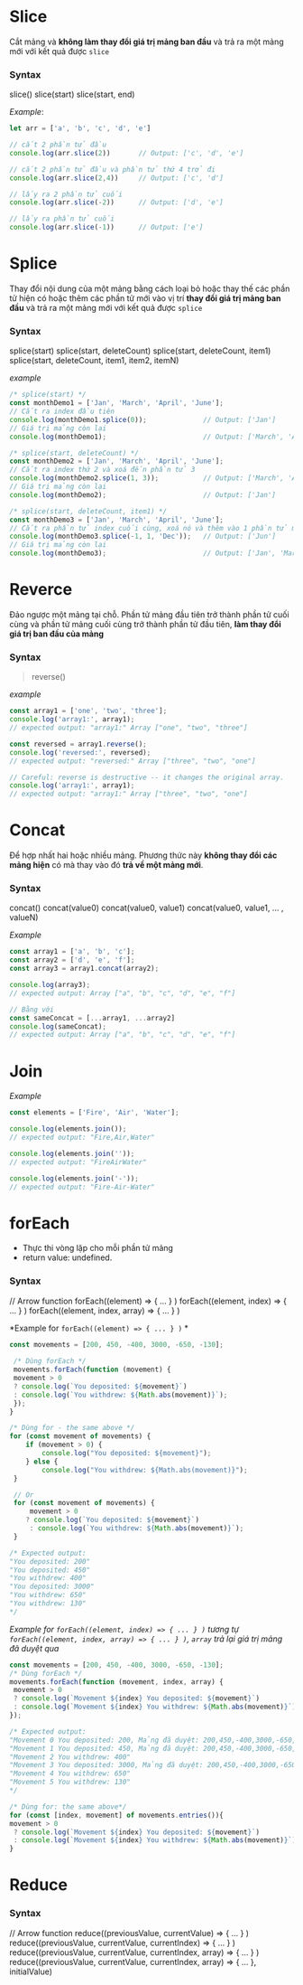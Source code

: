 # Slice
Cắt mảng và **không làm thay đổi giá trị mảng ban đầu** và trả ra một mảng mới với kết quả được `slice`

### Syntax
> 
slice()
slice(start)
slice(start, end)


*Example*:
````js
let arr = ['a', 'b', 'c', 'd', 'e']

// cắt 2 phần tử đầu
console.log(arr.slice(2))  		// Output: ['c', 'd', 'e']

// cắt 2 phần tử đầu và phần tử thứ 4 trở đi
console.log(arr.slice(2,4)) 	// Output: ['c', 'd']

// lấy ra 2 phần tử cuối
console.log(arr.slice(-2))		// Output: ['d', 'e']

// lấy ra phần tử cuối
console.log(arr.slice(-1))		// Output: ['e']
````

# Splice
Thay đổi nội dung của một mảng bằng cách loại bỏ hoặc thay thế các phần tử hiện có hoặc thêm các phần tử mới vào vị trí **thay đổi giá trị mảng ban đầu** và trả ra một mảng mới với kết quả được `splice`

### Syntax
>
splice(start)
splice(start, deleteCount)
splice(start, deleteCount, item1)
splice(start, deleteCount, item1, item2, itemN)


*example*
````js
/* splice(start) */
const monthDemo1 = ['Jan', 'March', 'April', 'June'];
// Cắt ra index đầu tiên
console.log(monthDemo1.splice(0)); 				// Output: ['Jan']
// Giá trị mảng còn lại
console.log(monthDemo1);						// Output: ['March', 'April', 'June']

/* splice(start, deleteCount) */
const monthDemo2 = ['Jan', 'March', 'April', 'June'];
// Cắt ra index thứ 2 và xoá đến phần tử 3
console.log(monthDemo2.splice(1, 3));			// Output: ['March', 'April', 'June']
// Giá trị mảng còn lại
console.log(monthDemo2);						// Output: ['Jan']

/* splice(start, deleteCount, item1) */
const monthDemo3 = ['Jan', 'March', 'April', 'June'];
// Cắt ra phần tử index cuối cùng, xoá nó và thêm vào 1 phần tử mới
console.log(monthDemo3.splice(-1, 1, 'Dec'));	// Output: ['Jun']
// Giá trị mảng còn lại
console.log(monthDemo3);						// Output: ['Jan', 'March', 'April', 'Dec']

````



# Reverce
Đảo ngược một mảng tại chỗ. Phần tử mảng đầu tiên trở thành phần tử cuối cùng và phần tử mảng cuối cùng trở thành phần tử đầu tiên, **làm thay đổi giá trị ban đầu của mảng**

### Syntax
> reverse()

*example*
````js
const array1 = ['one', 'two', 'three'];
console.log('array1:', array1);
// expected output: "array1:" Array ["one", "two", "three"]

const reversed = array1.reverse();
console.log('reversed:', reversed);
// expected output: "reversed:" Array ["three", "two", "one"]

// Careful: reverse is destructive -- it changes the original array.
console.log('array1:', array1);
// expected output: "array1:" Array ["three", "two", "one"]
````


# Concat
Để hợp nhất hai hoặc nhiều mảng. Phương thức này **không thay đổi các mảng hiện** có mà thay vào đó **trả về một mảng mới**.

### Syntax
>
concat()
concat(value0)
concat(value0, value1)
concat(value0, value1, ... , valueN)

*Example*
````js
const array1 = ['a', 'b', 'c'];
const array2 = ['d', 'e', 'f'];
const array3 = array1.concat(array2);

console.log(array3);
// expected output: Array ["a", "b", "c", "d", "e", "f"]

// Bằng với
const sameConcat = [...array1, ...array2]
console.log(sameConcat);
// expected output: Array ["a", "b", "c", "d", "e", "f"]
````

# Join

*Example*
````js
const elements = ['Fire', 'Air', 'Water'];

console.log(elements.join());
// expected output: "Fire,Air,Water"

console.log(elements.join(''));
// expected output: "FireAirWater"

console.log(elements.join('-'));
// expected output: "Fire-Air-Water"
````

# forEach
- Thực thi vòng lặp cho mỗi phần tử mảng
- return value: undefined.


### Syntax
>
// Arrow function
forEach((element) => { ... } )
forEach((element, index) => { ... } )
forEach((element, index, array) => { ... } )


*Example for `forEach((element) => { ... } )` *
````js
const movements = [200, 450, -400, 3000, -650, -130];
 
 /* Dùng forEach */
 movements.forEach(function (movement) {
 movement > 0
 ? console.log(`You deposited: ${movement}`)
 : console.log(`You withdrew: ${Math.abs(movement)}`);
 });
}

/* Dùng for - the same above */
for (const movement of movements) {
 	if (movement > 0) {
 		console.log("You deposited: ${movement}");
	} else {
 		console.log("You withdrew: ${Math.abs(movement)}");
 }

 // Or
 for (const movement of movements) {
	 movement > 0
 	? console.log(`You deposited: ${movement}`)
	 : console.log(`You withdrew: ${Math.abs(movement)}`);
 }

/* Expected output: 
"You deposited: 200"
"You deposited: 450"
"You withdrew: 400"
"You deposited: 3000"
"You withdrew: 650"
"You withdrew: 130"
*/
````


*Example for `forEach((element, index) => { ... } )` 
tương tự `forEach((element, index, array) => { ... } )`, `array` trả lại giá trị mảng đã duyệt qua* 

````js
const movements = [200, 450, -400, 3000, -650, -130];
/* Dùng forEach */
movements.forEach(function (movement, index, array) {
 movement > 0
 ? console.log(`Movement ${index} You deposited: ${movement}`)
 : console.log(`Movement ${index} You withdrew: ${Math.abs(movement)}`);
});

/* Expected output: 
"Movement 0 You deposited: 200, Mảng đã duyệt: 200,450,-400,3000,-650,-130"
"Movement 1 You deposited: 450, Mảng đã duyệt: 200,450,-400,3000,-650,-130"
"Movement 2 You withdrew: 400"
"Movement 3 You deposited: 3000, Mảng đã duyệt: 200,450,-400,3000,-650,-130"
"Movement 4 You withdrew: 650"
"Movement 5 You withdrew: 130"
*/

/* Dùng for: the same above*/
for (const [index, movement] of movements.entries()){
movement > 0
 ? console.log(`Movement ${index} You deposited: ${movement}`)
 : console.log(`Movement ${index} You withdrew: ${Math.abs(movement)}`);
}

````


# Reduce


### Syntax
> 
// Arrow function
reduce((previousValue, currentValue) => { ... } )
reduce((previousValue, currentValue, currentIndex) => { ... } )
reduce((previousValue, currentValue, currentIndex, array) => { ... } )
reduce((previousValue, currentValue, currentIndex, array) => { ... }, initialValue)



